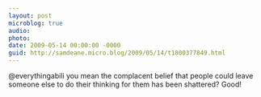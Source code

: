```yaml
---
layout: post
microblog: true
audio: 
photo: 
date: 2009-05-14 00:00:00 -0000
guid: http://samdeane.micro.blog/2009/05/14/t1800377849.html
---
```

@everythingabili you mean the complacent belief that people could leave someone else to do their thinking for them has been shattered? Good!
